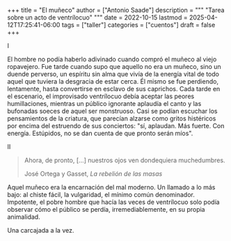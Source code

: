+++
title = "El muñeco"
author = ["Antonio Saade"]
description = """
  "Tarea sobre un acto de ventrílocuo"
  """
date = 2022-10-15
lastmod = 2025-04-12T17:25:41-06:00
tags = ["taller"]
categories = ["cuentos"]
draft = false
+++

I

El hombre no podía haberlo adivinado cuando compró el muñeco al viejo ropavejero. Fue tarde cuando supo que aquello no era un muñeco, sino un duende perverso, un espíritu sin alma que vivía de la energía vital de todo aquel que tuviera la desgracia de estar cerca. Él mismo se fue perdiendo, lentamente, hasta convertirse en esclavo de sus caprichos. Cada tarde en el escenario, el improvisado ventrílocuo debía aceptar las peores humillaciones, mientras un público ignorante aplaudía el canto y las bufonadas soeces de aquel ser monstruoso. Casi se podían escuchar los pensamientos de la criatura, que parecían alzarse como gritos histéricos por encima del estruendo de sus conciertos: "sí, aplaudan. Más fuerte. Con energía. Estúpidos, no se dan cuenta de que pronto serán míos".

II

> Ahora, de pronto, [...] nuestros ojos ven dondequiera muchedumbres.
>
> José Ortega y Gasset, _La rebelión de las masas_

Aquel muñeco era la encarnación del mal moderno. Un llamado a lo más bajo: al chiste fácil, la vulgaridad, el mínimo común denominador. Impotente, el pobre hombre que hacía las veces de ventrílocuo solo podía observar cómo el público se perdía, irremediablemente, en su propia animalidad.

Una carcajada a la vez.
